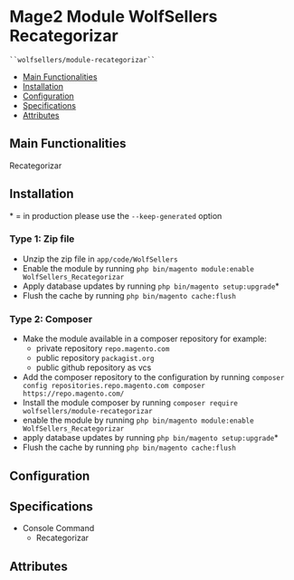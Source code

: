 # Mage2 Module WolfSellers Recategorizar

    ``wolfsellers/module-recategorizar``

 - [Main Functionalities](#markdown-header-main-functionalities)
 - [Installation](#markdown-header-installation)
 - [Configuration](#markdown-header-configuration)
 - [Specifications](#markdown-header-specifications)
 - [Attributes](#markdown-header-attributes)


## Main Functionalities
Recategorizar

## Installation
\* = in production please use the `--keep-generated` option

### Type 1: Zip file

 - Unzip the zip file in `app/code/WolfSellers`
 - Enable the module by running `php bin/magento module:enable WolfSellers_Recategorizar`
 - Apply database updates by running `php bin/magento setup:upgrade`\*
 - Flush the cache by running `php bin/magento cache:flush`

### Type 2: Composer

 - Make the module available in a composer repository for example:
    - private repository `repo.magento.com`
    - public repository `packagist.org`
    - public github repository as vcs
 - Add the composer repository to the configuration by running `composer config repositories.repo.magento.com composer https://repo.magento.com/`
 - Install the module composer by running `composer require wolfsellers/module-recategorizar`
 - enable the module by running `php bin/magento module:enable WolfSellers_Recategorizar`
 - apply database updates by running `php bin/magento setup:upgrade`\*
 - Flush the cache by running `php bin/magento cache:flush`


## Configuration




## Specifications

 - Console Command
	- Recategorizar


## Attributes



